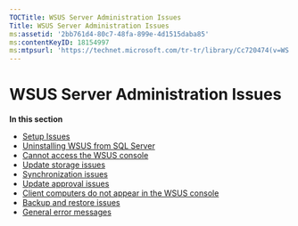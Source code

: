 ```yaml
---
TOCTitle: WSUS Server Administration Issues
Title: WSUS Server Administration Issues
ms:assetid: '2bb761d4-80c7-48fa-899e-4d1515daba85'
ms:contentKeyID: 18154997
ms:mtpsurl: 'https://technet.microsoft.com/tr-tr/library/Cc720474(v=WS.10)'
---
```


WSUS Server Administration Issues
=================================

**In this section**

-   [Setup Issues](https://technet.microsoft.com/68068aba-9b37-45e1-b871-63c8b9911733)
-   [Uninstalling WSUS from SQL Server](https://technet.microsoft.com/9e205a3f-6459-40c5-9b52-bdfed707165e)
-   [Cannot access the WSUS console](https://technet.microsoft.com/298d6204-88a0-4a11-a4b9-a4adb4b3ca3a)
-   [Update storage issues](https://technet.microsoft.com/f7c31b39-b056-4ee5-9966-cd63b2ad16d8)
-   [Synchronization issues](https://technet.microsoft.com/5b2a029a-34bf-47ba-94e3-e0e93b4f825b)
-   [Update approval issues](https://technet.microsoft.com/334c88d4-3675-430d-81ff-524ac4179bec)
-   [Client computers do not appear in the WSUS console](https://technet.microsoft.com/b39704e0-a86d-4b3d-b8b1-4081cd78273c)
-   [Backup and restore issues](https://technet.microsoft.com/330e13bb-0048-4d95-a176-fdc7a6fd93c8)
-   [General error messages](https://technet.microsoft.com/e677317d-533b-41ce-96c5-4b9ad75cbf48)
